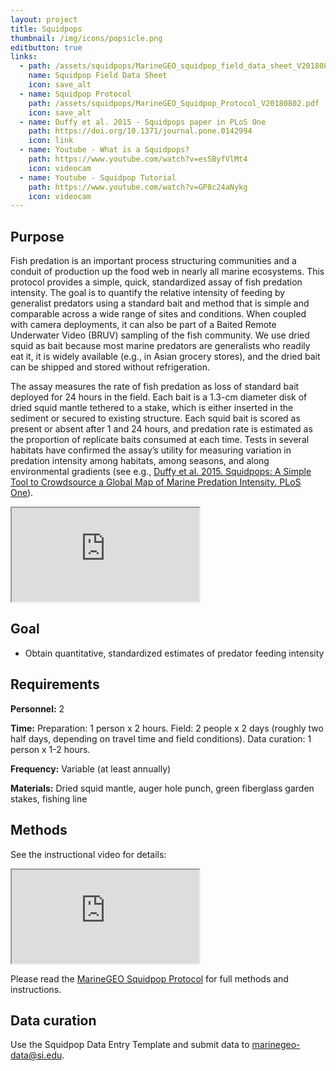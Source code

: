 ```yaml
---
layout: project
title: Squidpops
thumbnail: /img/icons/popsicle.png
editbutton: true
links:
  - path: /assets/squidpops/MarineGEO_squidpop_field_data_sheet_V20180802.pdf
    name: Squidpop Field Data Sheet
    icon: save_alt
  - name: Squidpop Protocol
    path: /assets/squidpops/MarineGEO_Squidpop_Protocol_V20180802.pdf
    icon: save_alt
  - name: Duffy et al. 2015 - Squidpops paper in PLoS One
    path: https://doi.org/10.1371/journal.pone.0142994
    icon: link
  - name: Youtube - What is a Squidpops?
    path: https://www.youtube.com/watch?v=esSByfVlMt4
    icon: videocam
  - name: Youtube - Squidpop Tutorial
    path: https://www.youtube.com/watch?v=GP8c24aNykg
    icon: videocam
---
```


## Purpose

Fish predation is an important process structuring communities and a conduit of production up the food web in nearly all marine ecosystems. This protocol provides a simple, quick, standardized assay of fish predation intensity. The goal is to quantify the relative intensity of feeding by generalist predators using a standard bait and method that is simple and comparable across a wide range of sites and conditions. When coupled with camera deployments, it can also be part of a Baited Remote Underwater Video (BRUV) sampling of the fish community. We use dried squid as bait because most marine predators are generalists who readily eat it, it is widely available (e.g., in Asian grocery stores), and the dried bait can be shipped and stored without refrigeration.

The assay measures the rate of fish predation as loss of standard bait deployed for 24 hours in the field. Each bait is a 1.3-cm diameter disk of dried squid mantle tethered to a stake, which is either inserted in the sediment or secured to existing structure. Each squid bait is scored as present or absent after 1 and 24 hours, and predation rate is estimated as the proportion of replicate baits consumed at each time. Tests in several habitats have confirmed the assay’s utility for measuring variation in predation intensity among habitats, among seasons, and along environmental gradients (see e.g., <a href="https://doi.org/10.1371/journal.pone.0142994">Duffy et al. 2015. Squidpops: A Simple Tool to Crowdsource a Global Map of Marine Predation Intensity. PLoS One</a>).

<!-- 16:9 aspect ratio https://stackoverflow.com/questions/15844500/shrink-a-youtube-video-to-responsive-width -->
<div class="embed-responsive embed-responsive-16by9">
  <iframe class="embed-responsive-item" src="https://www.youtube.com/embed/esSByfVlMt4"></iframe>
</div>


## Goal

  - Obtain quantitative, standardized estimates of predator feeding intensity

## Requirements

**Personnel:** 2

**Time:** Preparation: 1 person x 2 hours. Field: 2 people x 2 days (roughly two half days, depending on travel time and field conditions). Data curation: 1 person x 1-2 hours.

**Frequency:** Variable (at least annually)

**Materials:** Dried squid mantle, auger hole punch, green fiberglass garden stakes, fishing line

## Methods

See the instructional video for details:

<!-- 16:9 aspect ratio https://stackoverflow.com/questions/15844500/shrink-a-youtube-video-to-responsive-width -->
<div class="embed-responsive embed-responsive-16by9">
  <iframe class="embed-responsive-item" src="https://www.youtube.com/embed/GP8c24aNykg"></iframe>
</div>

Please read the <a href="/assets/squidpops/MarineGEO_Squidpop_Protocol_V20180802.pdf">MarineGEO Squidpop Protocol</a> for full methods and instructions.


## Data curation      

Use the Squidpop Data Entry Template and submit data to <a href="mailto:marinegeo-data@si.edu">marinegeo-data@si.edu</a>.
